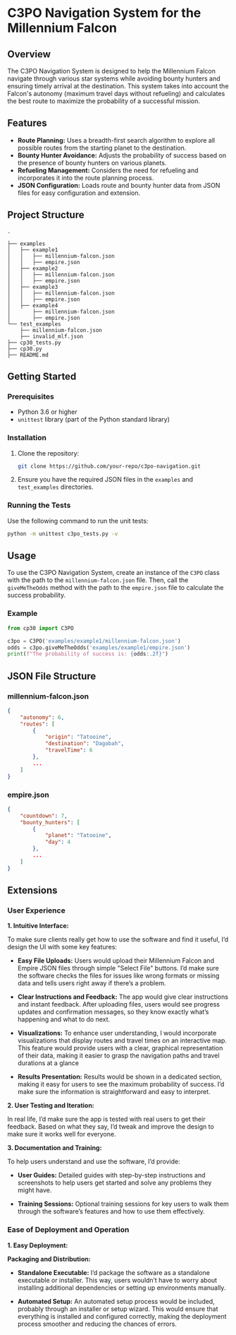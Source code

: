 # C3PO Navigation System for the Millennium Falcon

## Overview

The C3PO Navigation System is designed to help the Millennium Falcon navigate through various star systems while avoiding bounty hunters and ensuring timely arrival at the destination. This system takes into account the Falcon's autonomy (maximum travel days without refueling) and calculates the best route to maximize the probability of a successful mission.

## Features

- **Route Planning:** Uses a breadth-first search algorithm to explore all possible routes from the starting planet to the destination.
- **Bounty Hunter Avoidance:** Adjusts the probability of success based on the presence of bounty hunters on various planets.
- **Refueling Management:** Considers the need for refueling and incorporates it into the route planning process.
- **JSON Configuration:** Loads route and bounty hunter data from JSON files for easy configuration and extension.

## Project Structure

```
.

├── examples
│   ├── example1
│   │   ├── millennium-falcon.json
│   │   ├── empire.json
│   ├── example2
│   │   ├── millennium-falcon.json
│   │   ├── empire.json
│   ├── example3
│   │   ├── millennium-falcon.json
│   │   ├── empire.json
│   ├── example4
│       ├── millennium-falcon.json
│       ├── empire.json
└── test_examples
    ├── millennium-falcon.json
    ├── invalid_mlf.json
├── cp30_tests.py
├── cp30.py
├── README.md
```

## Getting Started

### Prerequisites

- Python 3.6 or higher
- `unittest` library (part of the Python standard library)

### Installation

1. Clone the repository:

    ```sh
    git clone https://github.com/your-repo/c3po-navigation.git
    ```

2. Ensure you have the required JSON files in the `examples` and `test_examples` directories.

### Running the Tests

Use the following command to run the unit tests:

```sh
python -m unittest c3po_tests.py -v
```

## Usage

To use the C3PO Navigation System, create an instance of the `C3PO` class with the path to the `millennium-falcon.json` file. Then, call the `giveMeTheOdds` method with the path to the `empire.json` file to calculate the success probability.

### Example

```python
from cp30 import C3PO

c3po = C3PO('examples/example1/millennium-falcon.json')
odds = c3po.giveMeTheOdds('examples/example1/empire.json')
print(f"The probability of success is: {odds:.2f}")
```

## JSON File Structure

### millennium-falcon.json

```json
{
    "autonomy": 6,
    "routes": [
        {
            "origin": "Tatooine",
            "destination": "Dagobah",
            "travelTime": 6
        },
        ...
    ]
}
```

### empire.json

```json
{
    "countdown": 7,
    "bounty_hunters": [
        {
            "planet": "Tatooine",
            "day": 4
        },
        ...
    ]
}

```

## Extensions

### User Experience

**1. Intuitive Interface:**

To make sure clients really get how to use the software and find it useful, I’d design the UI with some key features:

- **Easy File Uploads:** Users would upload their Millennium Falcon and Empire JSON files through simple "Select File" buttons. I’d make sure the software checks the files for issues like wrong formats or missing data and tells users right away if there’s a problem.

- **Clear Instructions and Feedback:** The app would give clear instructions and instant feedback. After uploading files, users would see progress updates and confirmation messages, so they know exactly what’s happening and what to do next.

- **Visualizations:** To enhance user understanding, I would incorporate visualizations that display routes and travel times on an interactive map. This feature would provide users with a clear, graphical representation of their data, making it easier to grasp the navigation paths and travel durations at a glance

- **Results Presentation:** Results would be shown in a dedicated section, making it easy for users to see the maximum probability of success. I’d make sure the information is straightforward and easy to interpret.

**2. User Testing and Iteration:**

In real life, I’d make sure the app is tested with real users to get their feedback. Based on what they say, I’d tweak and improve the design to make sure it works well for everyone.

**3. Documentation and Training:**

To help users understand and use the software, I’d provide:

- **User Guides:** Detailed guides with step-by-step instructions and screenshots to help users get started and solve any problems they might have.

- **Training Sessions:** Optional training sessions for key users to walk them through the software’s features and how to use them effectively.

### Ease of Deployment and Operation

**1. Easy Deployment:**

**Packaging and Distribution:**

- **Standalone Executable:** I’d package the software as a standalone executable or installer. This way, users wouldn’t have to worry about installing additional dependencies or setting up environments manually.

- **Automated Setup:** An automated setup process would be included, probably through an installer or setup wizard. This would ensure that everything is installed and configured correctly, making the deployment process smoother and reducing the chances of errors.
